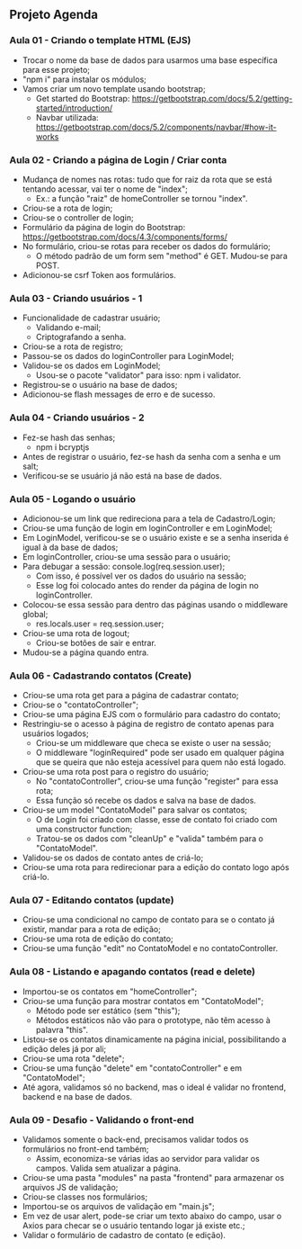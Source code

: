 ## Projeto Agenda

### Aula 01 - Criando o template HTML (EJS)

- Trocar o nome da base de dados para usarmos uma base específica para esse projeto;
- "npm i" para instalar os módulos;
- Vamos criar um novo template usando bootstrap;
    - Get started do Bootstrap: https://getbootstrap.com/docs/5.2/getting-started/introduction/
    - Navbar utilizada: https://getbootstrap.com/docs/5.2/components/navbar/#how-it-works

### Aula 02 - Criando a página de Login / Criar conta

- Mudança de nomes nas rotas: tudo que for raiz da rota que se está tentando acessar, vai ter o nome de "index";
    - Ex.: a função "raiz" de homeController se tornou "index".
- Criou-se a rota de login;
- Criou-se o controller de login;
- Formulário da página de login do Bootstrap: https://getbootstrap.com/docs/4.3/components/forms/
- No formulário, criou-se rotas para receber os dados do formulário;
    - O método padrão de um form sem "method" é GET. Mudou-se para POST.
- Adicionou-se csrf Token aos formulários.

### Aula 03 - Criando usuários - 1

- Funcionalidade de cadastrar usuário;
    - Validando e-mail;
    - Criptografando a senha.
- Criou-se a rota de registro;
- Passou-se os dados do loginController para LoginModel;
- Validou-se os dados em LoginModel;
    - Usou-se o pacote "validator" para isso: npm i validator.
- Registrou-se o usuário na base de dados;
- Adicionou-se flash messages de erro e de sucesso.

### Aula 04 - Criando usuários - 2

- Fez-se hash das senhas;
    - npm i bcryptjs
- Antes de registrar o usuário, fez-se hash da senha com a senha e um salt;
- Verificou-se se usuário já não está na base de dados.

### Aula 05 - Logando o usuário

- Adicionou-se um link que redireciona para a tela de Cadastro/Login;
- Criou-se uma função de login em loginController e em LoginModel;
- Em LoginModel, verificou-se se o usuário existe e se a senha inserida é igual à da base de dados;
- Em loginController, criou-se uma sessão para o usuário;
- Para debugar a sessão: console.log(req.session.user);
    - Com isso, é possível ver os dados do usuário na sessão;
    - Esse log foi colocado antes do render da página de login no loginController.
- Colocou-se essa sessão para dentro das páginas usando o middleware global;
    - res.locals.user = req.session.user;
- Criou-se uma rota de logout;
    - Criou-se botões de sair e entrar.
- Mudou-se a página quando entra.

### Aula 06 - Cadastrando contatos (Create)

- Criou-se uma rota get para a página de cadastrar contato;
- Criou-se o "contatoController";
- Criou-se uma página EJS com o formulário para cadastro do contato;
- Restringiu-se o acesso à página de registro de contato apenas para usuários logados;
    - Criou-se um middleware que checa se existe o user na sessão;
    - O middleware "loginRequired" pode ser usado em qualquer página que se queira que não esteja acessível para quem não está logado.
- Criou-se uma rota post para o registro do usuário;
    - No "contatoController", criou-se uma função "register" para essa rota;
    - Essa função só recebe os dados e salva na base de dados.
- Criou-se um model "ContatoModel" para salvar os contatos;
    - O de Login foi criado com classe, esse de contato foi criado com uma constructor function;
    - Tratou-se os dados com "cleanUp" e "valida" também para o "ContatoModel".
- Validou-se os dados de contato antes de criá-lo;
- Criou-se uma rota para redirecionar para a edição do contato logo após criá-lo.

### Aula 07 - Editando contatos (update)

- Criou-se uma condicional no campo de contato para se o contato já existir, mandar para a rota de edição;
- Criou-se uma rota de edição do contato;
- Criou-se uma função "edit" no ContatoModel e no contatoController.

### Aula 08 - Listando e apagando contatos (read e delete)

- Importou-se os contatos em "homeController";
- Criou-se uma função para mostrar contatos em "ContatoModel";
    - Método pode ser estático (sem "this");
    - Métodos estáticos não vão para o prototype, não têm acesso à palavra "this".
- Listou-se os contatos dinamicamente na página inicial, possibilitando a edição deles já por ali;
- Criou-se uma rota "delete";
- Criou-se uma função "delete" em "contatoController" e em "ContatoModel";
- Até agora, validamos só no backend, mas o ideal é validar no frontend, backend e na base de dados.

### Aula 09 - Desafio - Validando o front-end

- Validamos somente o back-end, precisamos validar todos os formulários no front-end também;
    - Assim, economiza-se várias idas ao servidor para validar os campos. Valida sem atualizar a página.
- Criou-se uma pasta "modules" na pasta "frontend" para armazenar os arquivos JS de validação;
- Criou-se classes nos formulários;
- Importou-se os arquivos de validação em "main.js";
- Em vez de usar alert, pode-se criar um texto abaixo do campo, usar o Axios para checar se o usuário tentando logar já existe etc.;
- Validar o formulário de cadastro de contato (e edição).